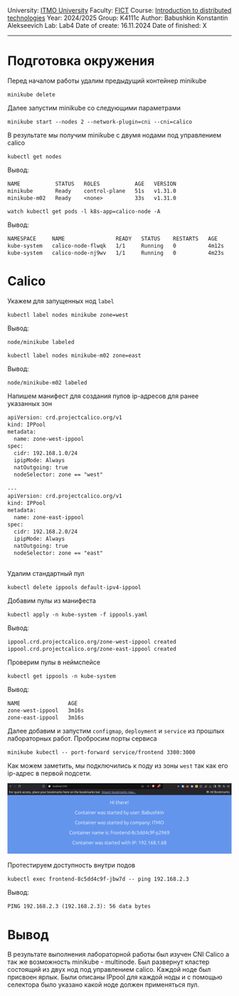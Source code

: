 University: [ITMO University](https://itmo.ru/ru/)
Faculty: [FICT](https://fict.itmo.ru)
Course: [Introduction to distributed technologies](https://github.com/itmo-ict-faculty/introduction-to-distributed-technologies)
Year: 2024/2025
Group: K4111c
Author: Babushkin Konstantin Alekseevich
Lab: Lab4
Date of create: 16.11.2024
Date of finished: X

---

# Подготовка окружения
Перед началом работы удалим предыдущий контейнер minikube

```
minikube delete
```

Далее запустим minikube со следующими параметрами
```
minikube start --nodes 2 --network-plugin=cni --cni=calico
```

В результате мы получим minikube с двумя нодами под управлением calico

```
kubectl get nodes
```

Вывод:
```
NAME           STATUS   ROLES           AGE   VERSION
minikube       Ready    control-plane   51s   v1.31.0
minikube-m02   Ready    <none>          33s   v1.31.0
```

```
watch kubectl get pods -l k8s-app=calico-node -A
```

Вывод:
```
NAMESPACE     NAME                READY   STATUS    RESTARTS   AGE
kube-system   calico-node-flwqk   1/1     Running   0          4m12s
kube-system   calico-node-nj9wv   1/1     Running   0          4m23s
```

# Calico

Укажем для запущенных нод `label` 
```
kubectl label nodes minikube zone=west
```

Вывод:
```
node/minikube labeled
```

```
kubectl label nodes minikube-m02 zone=east
```

Вывод:
```
node/minikube-m02 labeled
```

Напишем манифест для создания пулов ip-адресов для ранее указанных зон

```
apiVersion: crd.projectcalico.org/v1
kind: IPPool
metadata:
  name: zone-west-ippool
spec:
  cidr: 192.168.1.0/24
  ipipMode: Always
  natOutgoing: true
  nodeSelector: zone == "west"

---
apiVersion: crd.projectcalico.org/v1
kind: IPPool
metadata:
  name: zone-east-ippool
spec:
  cidr: 192.168.2.0/24
  ipipMode: Always
  natOutgoing: true
  nodeSelector: zone == "east"


```

Удалим стандартный пул
```
kubectl delete ippools default-ipv4-ippool
```

Добавим пулы из манифеста
```
kubectl apply -n kube-system -f ippools.yaml
```

Вывод:
```
ippool.crd.projectcalico.org/zone-west-ippool created
ippool.crd.projectcalico.org/zone-east-ippool created
```

Проверим пулы в неймспейсе
```
kubectl get ippools -n kube-system
```

Вывод:
```
NAME               AGE
zone-west-ippool   3m16s
zone-east-ippool   3m16s
```

Далее добавим и запустим `configmap`, `deployment` и `service` из прошлых лабораторных работ. 
Пробросим порты сервиса

```
minikube kubectl -- port-forward service/frontend 3300:3000
```

Как можем заметить, мы подключились к поду из зоны `west` так как его ip-адрес в первой подсети.

![image](./content/1.png)

Протестируем доступность внутри подов

```
kubectl exec frontend-8c5dd4c9f-jbw7d -- ping 192.168.2.3
```

Вывод:
```
PING 192.168.2.3 (192.168.2.3): 56 data bytes
```

# Вывод

В результате выполнения лабораторной работы был изучен CNI Calico а так же возможность minikube - multinode. Был развернут кластер состоящий из двух нод под управлением calico. Каждой ноде был присвоен ярлык. Были описаны IPpool для каждой ноды и с помощью селектора было указано какой ноде должен применяться пул.
